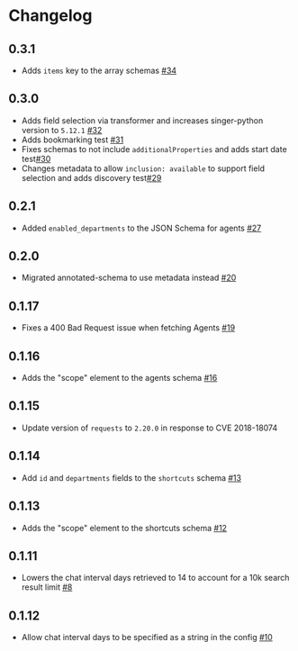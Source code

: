 # Changelog
## 0.3.1
  * Adds `items` key to the array schemas [#34](https://github.com/singer-io/tap-zendesk-chat/pull/34)
## 0.3.0
  * Adds field selection via transformer and increases singer-python version to `5.12.1` [#32](https://github.com/singer-io/tap-zendesk-chat/pull/32)
  * Adds bookmarking test [#31](https://github.com/singer-io/tap-zendesk-chat/pull/31)
  * Fixes schemas to not include `additionalProperties` and adds start date test[#30](https://github.com/singer-io/tap-zendesk-chat/pull/30)
  * Changes metadata to allow `inclusion: available` to support field selection and adds discovery test[#29](https://github.com/singer-io/tap-zendesk-chat/pull/29)

## 0.2.1
  * Added `enabled_departments` to the JSON Schema for agents [#27](https://github.com/singer-io/tap-zendesk-chat/pull/27)

## 0.2.0
  * Migrated annotated-schema to use metadata instead [#20](https://github.com/singer-io/tap-zendesk-chat/pull/20)

## 0.1.17
  * Fixes a 400 Bad Request issue when fetching Agents [#19](https://github.com/singer-io/tap-zendesk-chat/pull/19)

## 0.1.16
  * Adds the "scope" element to the agents schema [#16](https://github.com/singer-io/tap-zendesk-chat/pull/16)

## 0.1.15
  * Update version of `requests` to `2.20.0` in response to CVE 2018-18074

## 0.1.14
  * Add `id` and `departments` fields to the `shortcuts` schema [#13](https://github.com/singer-io/tap-zendesk-chat/pull/13)

## 0.1.13
  * Adds the "scope" element to the shortcuts schema [#12](https://github.com/singer-io/tap-zendesk-chat/pull/12)

## 0.1.11
  * Lowers the chat interval days retrieved to 14 to account for a 10k search result limit [#8](https://github.com/singer-io/tap-zendesk-chat/pull/8)

## 0.1.12
  * Allow chat interval days to be specified as a string in the config [#10](https://github.com/singer-io/tap-zendesk-chat/pull/10)
